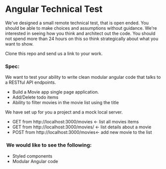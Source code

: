 # Angular Technical Test

We've designed a small remote technical test, that is open ended. You should be able to make choices and assumptions without guidance. We're interested in seeing how you think and architect out the code. You should not spend more than 24 hours on this so think strategically about what you want to show.

Clone this repo and send us a link to your work.

### Spec:

We want to test your ability to write clean modular angular code that talks to a RESTful API endpoints.

- Build a Movie app single page application.
- Add/Delete todo items
- Ability to filter movies in the movie list using the title

We have set up for you a project and a mock local server.

- GET from http://localhost:3000/movies ← list all movies items
- GET from http://localhost:3000/movies/<movie-id> ← list details about a movie
- POST from http://localhost:3000/movies<- add new movie to the list

###  We would like to see the following:

- Styled components
- Modular Angular code
